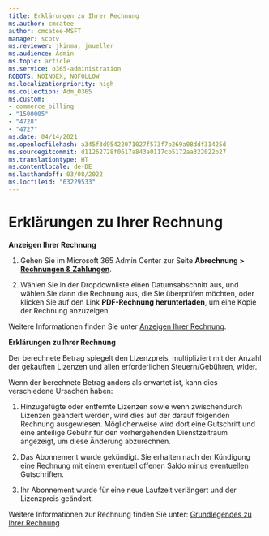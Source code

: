 ```yaml
---
title: Erklärungen zu Ihrer Rechnung
ms.author: cmcatee
author: cmcatee-MSFT
manager: scotv
ms.reviewer: jkinma, jmueller
ms.audience: Admin
ms.topic: article
ms.service: o365-administration
ROBOTS: NOINDEX, NOFOLLOW
ms.localizationpriority: high
ms.collection: Adm_O365
ms.custom:
- commerce_billing
- "1500005"
- "4728"
- "4727"
ms.date: 04/14/2021
ms.openlocfilehash: a345f3d95422071027f573f7b269a08ddf31425d
ms.sourcegitcommit: d11262728f0617a843a0117cb5172aa322022b27
ms.translationtype: HT
ms.contentlocale: de-DE
ms.lasthandoff: 03/08/2022
ms.locfileid: "63229533"
---
```

# <a name="understand-your-bill"></a>Erklärungen zu Ihrer Rechnung

**Anzeigen Ihrer Rechnung**

1. Gehen Sie im Microsoft 365 Admin Center zur Seite **Abrechnung > [Rechnungen & Zahlungen](https://go.microsoft.com/fwlink/p/?linkid=848039)**.

2. Wählen Sie in der Dropdownliste einen Datumsabschnitt aus, und wählen Sie dann die Rechnung aus, die Sie überprüfen möchten, oder klicken Sie auf den Link **PDF-Rechnung herunterladen**, um eine Kopie der Rechnung anzuzeigen.

Weitere Informationen finden Sie unter [Anzeigen Ihrer Rechnung](https://docs.microsoft.com/microsoft-365/commerce/billing-and-payments/view-your-bill-or-invoice).

**Erklärungen zu Ihrer Rechnung**

Der berechnete Betrag spiegelt den Lizenzpreis, multipliziert mit der Anzahl der gekauften Lizenzen und allen erforderlichen Steuern/Gebühren, wider.

Wenn der berechnete Betrag anders als erwartet ist, kann dies verschiedene Ursachen haben:

1. Hinzugefügte oder entfernte Lizenzen sowie wenn zwischendurch Lizenzen geändert werden, wird dies auf der darauf folgenden Rechnung ausgewiesen.  Möglicherweise wird dort eine Gutschrift und eine anteilige Gebühr für den vorhergehenden Dienstzeitraum angezeigt, um diese Änderung abzurechnen.

2. Das Abonnement wurde gekündigt.  Sie erhalten nach der Kündigung eine Rechnung mit einem eventuell offenen Saldo minus eventuellen Gutschriften.

3. Ihr Abonnement wurde für eine neue Laufzeit verlängert und der Lizenzpreis geändert.  

Weitere Informationen zur Rechnung finden Sie unter: [Grundlegendes zu Ihrer Rechnung](https://support.office.com/article/Understand-your-invoice-for-Office-365-for-business-0724b428-fb59-4962-8c37-6674166d7507)
